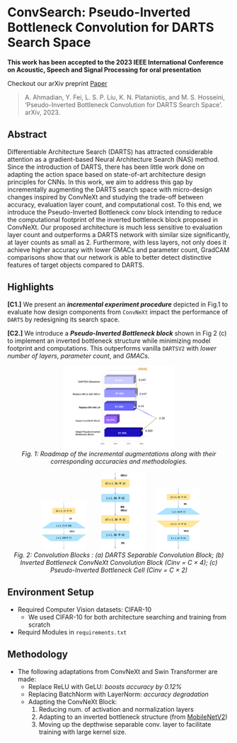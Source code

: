 # ConvSearch: Pseudo-Inverted Bottleneck Convolution for DARTS Search Space

**This work has been accepted to the 2023 IEEE International Conference on Acoustic, Speech and Signal Processing for oral presentation**

Checkout our arXiv preprint [Paper](https://arxiv.org/abs/2301.01286)
> A. Ahmadian, Y. Fei, L. S. P. Liu, K. N. Plataniotis, and M. S. Hosseini, ‘Pseudo-Inverted Bottleneck Convolution for DARTS Search Space’. arXiv, 2023.


## Abstract

Differentiable Architecture Search (DARTS) has attracted considerable attention as a gradient-based Neural Architecture
Search (NAS) method. Since the introduction of DARTS,
there has been little work done on adapting the action space
based on state-of-art architecture design principles for CNNs.
In this work, we aim to address this gap by incrementally augmenting the DARTS search space with micro-design changes
inspired by ConvNeXt and studying the trade-off between accuracy, evaluation layer count, and computational cost. To this
end, we introduce the Pseudo-Inverted Bottleneck conv block
intending to reduce the computational footprint of the inverted
bottleneck block proposed in ConvNeXt. Our proposed architecture is much less sensitive to evaluation layer count and
outperforms a DARTS network with similar size significantly,
at layer counts as small as 2. Furthermore, with less layers,
not only does it achieve higher accuracy with lower GMACs
and parameter count, GradCAM comparisons show that our
network is able to better detect distinctive features of target
objects compared to DARTS.

## Highlights
**[C1.]** We present an ***incremental experiment procedure*** depicted in Fig.1 to
evaluate how design components from `ConvNeXt` impact the
performance of `DARTS` by redesigning its search space.

**[C2.]** We introduce a ***Pseudo-Inverted Bottleneck block*** shown in Fig 2 (c) to
implement an inverted bottleneck structure while minimizing
model footprint and computations. This outperforms vanilla
`DARTSV2` with *lower number of layers*, *parameter count*, and
*GMACs*.

<div align="center">
<a align="center">
  <img alt="roadmap" src="Figures/methodology_v2.png" width="50%" height="40%"></img>
  <br>
  <em>Fig. 1: Roadmap of the incremental augmentations along with their corresponding accuracies and
methodologies.</em>
</a>
<br><br>
<a align="center">
<img alt="conv1" src="Figures/convnextblk_norm.png" width="20%" height="20%" hspace="20"></img>
<img alt="conv2" src="Figures/darts_sepconvblk_norm.png" width="20%" height="20%" hspace="10"></img>
<img alt="conv3" src="Figures/newconvblk_norm.png" width="20%" height="20%" hspace="10"></img>
<br>
<em> Fig. 2: Convolution Blocks : (a) DARTS Separable Convolution Block; (b) Inverted Bottleneck ConvNeXt Convolution
Block (Cinv = C × 4); (c) Pseudo-Inverted Bottleneck Cell
(Cinv = C × 2)</em>
</a>
</div>


## Environment Setup
- Required Computer Vision datasets: CIFAR-10
  - We used CIFAR-10 for both architecture searching and training from scratch
- Requird Modules in `requirements.txt`

## Methodology
- The following adaptations from ConvNeXt and Swin Transformer are made:
  - Replace ReLU with GeLU: *boosts accuracy by 0.12%*
  - Replacing BatchNorm with LayerNorm: *accuracy degradation*
  - Adapting the ConvNeXt Block: 
    1) Reducing num. of activation and normalization layers
    2) Adapting to an inverted bottleneck structure (from [MobileNetV2](https://arxiv.org/abs/1801.04381))
    3) Moving up the depthwise separable conv. layer to facilitate training with large kernel size.


